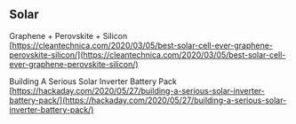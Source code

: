 

## Solar

Graphene + Perovskite + Silicon [https://cleantechnica.com/2020/03/05/best-solar-cell-ever-graphene-perovskite-silicon/](https://cleantechnica.com/2020/03/05/best-solar-cell-ever-graphene-perovskite-silicon/)  
  
Building A Serious Solar Inverter Battery Pack [https://hackaday.com/2020/05/27/building-a-serious-solar-inverter-battery-pack/](https://hackaday.com/2020/05/27/building-a-serious-solar-inverter-battery-pack/)